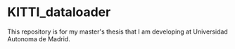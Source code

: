 # KITTI_dataloader

This repository is for my master's thesis that I am developing at Universidad Autonoma de Madrid. 
